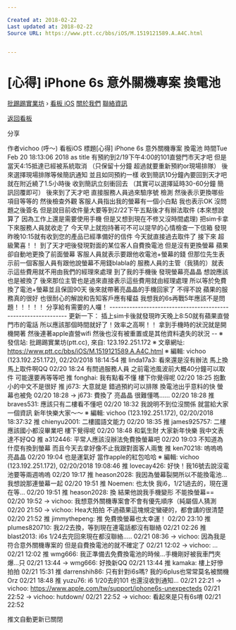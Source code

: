 ```yaml
---

Created at: 2018-02-22
Last updated at: 2018-02-22
Source URL: https://www.ptt.cc/bbs/iOS/M.1519121589.A.A4C.html


---
```


# [心得] iPhone 6s 意外關機專案 換電池


[批踢踢實業坊](https://www.ptt.cc/) › [看板 iOS](https://www.ptt.cc/bbs/iOS/index.html) [關於我們](https://www.ptt.cc/about.html) [聯絡資訊](https://www.ptt.cc/contact.html)

[返回看板](https://www.ptt.cc/bbs/iOS/index.html)

分享

作者vichoo (呼～)
看板iOS
標題\[心得\] iPhone 6s 意外關機專案 換電池
時間Tue Feb 20 18:13:06 2018
as title 有預約到2/19下午4:00的101直營門市天才吧 但是當天4:15抵達已經被系統取消 （只保留十分鐘 超過就要重新預約or現場排隊） 後來選擇現場排隊等候簡訊通知 並且如同預約一樣 收到簡訊10分鐘內要回到天才吧 就在附近繞了1.5小時後 收到簡訊立刻衝回去 （其實可以選擇延時30-60分鐘 簡訊回覆即可） 後來到了天才吧 直接服務人員過來驗序號 檢測 然後表示更換哪些項目等等的 然後檢查外觀 客服人員指出我的螢幕有一個小白點 我也表示OK 沒問題之後簽名 但是說目前收件量大要等到2/22下午五點後才有辦法取件 (本來想說算了 因為工作上還是需要使用手機 但是又想到現在不修又沒時間處理) 把sim卡拿下來服務人員就收走了 今天早上就抱持著可不可以提早的心情檢查一下信箱 發現昨晚10:15就有收到您的產品已經準備好的信件 今天就直接過去取件了 接下來 超級驚喜！！ 到了天才吧後發現對面的某位客人自費換電池 但是沒有更換螢幕 蘋果卻自動地更換了前面螢幕 客服人員就表示要跟他收電池+螢幕的錢 但那位先生表示前一個客服人員有跟他說螢幕不用錢blabla的 服務人員的主管（我猜的）就表示這些費用就不用由我們的經理來處理 到了我的手機後 發現螢幕亮晶晶 想說應該也是被換了 後來那位主管也是過來直接表示這些費用就由經理處理 所以等於免費換了電池+螢幕並且保固90天 後來就帶著亮晶晶的手機回家了 不得不說 蘋果的服務真的很好 也很耐心的解說和告知客戶應有權益 我想我的6s再戰5年應該不是問題！！！！！ 分享給有需要的人囉！ --------------------------------------------------------------- 更新一下： 插上sim卡後就發現昨天晚上8:50就有蘋果直營門市的電話 所以應該那個時間就好了！效率之高啊！！ 拿到手機時的狀況就是開機開著 然後連著apple直營wifi 然後也沒有被重置或是其他資料遺失的狀況 -- ※ 發信站: 批踢踢實業坊(ptt.cc), 來自: 123.192.251.172 ※ 文章網址: <https://www.ptt.cc/bbs/iOS/M.1519121589.A.A4C.html> ※ 編輯: vichoo (123.192.251.172), 02/20/2018 18:14:54
推 linda17a3: 看來還是沒有辦法 馬上換 馬上取件啊QQ 02/20 18:24
有問過服務人員 之前電池風波前大概40分鐘可以取件 可能還要再等等吧
推 fonghai: 我有點看不懂 樓下你覺得呢 02/20 18:25
抱歉 小的中文不是很好
推 j673: 大意就是 錯過預約可以排隊 換電池出乎意料的快 螢幕也被免 02/20 18:28
→ j673: 費換了 亮晶晶 很難懂嗎...... 02/20 18:28
推 braves531: 應該只有二樓看不懂吧 02/20 18:32
我說明不到位沒關係 就當給大家一個資訊 新年快樂大家～～ ※ 編輯: vichoo (123.192.251.172), 02/20/2018 18:37:32
推 chienyu2001: 二樓國語文能力 02/20 18:35
推 james925757: 二樓應該國小都沒畢業吧 樓下覺得呢 02/20 18:48
和氣生財 大家新年快樂 我中文表達不好QQ
推 a312446: 平常人應該沒辦法免費換螢幕吧 02/20 19:03
不知道為什麼有換到螢幕 而且今天去拿好像不止我跟對面客人兩隻
推 ken70218: 嗚嗚嗚 亮晶晶 02/20 19:04
也是運氣好 當作apple的紅包哈哈 ※ 編輯: vichoo (123.192.251.172), 02/20/2018 19:08:46
推 lovecay426: 好快！我16號去說沒電池要等兩週嗚嗚 02/20 19:17
推 heason2028: 我因為螢幕裂開所以不能換電池... 我想說那連螢幕一起 02/20 19:51
推 Noemen: 也太快 我i6，1/21過去的，現在還在等… 02/20 19:51
推 heason2028: 換 結果他說我手機變形 不能換螢幕== 02/20 19:52
→ vichoo: 我想意外關機專案會不會有優先順序（純屬個人猜測 02/20 21:50
→ vichoo: Hea大拍拍 不過蘋果這塊規定蠻硬的，都會講的很清楚 02/20 21:52
推 jimmythepeng: 推 免費換螢幕也太幸運！ 02/20 23:10
推 plumes820710: 我2/2去換，等到現在連電話都沒有聯絡 02/21 02:26
推 blast2013: i6s 1/24去完回來現在都沒聯絡..... 02/21 08:36
→ vichoo: 因為我是符合意外關機專案的 但是自費換電池的就不確定了 02/21 12:02
→ vichoo: … 02/21 12:02
推 wmg666: 我正準備去免費換電池的時候...手機剛好被我車門夾爆...只 02/21 13:44
→ wmg666: 好換新QQ 02/21 13:44
推 kamaka: 樓上好慘 拍拍 02/21 15:31
推 darrenshih86: 只有針對i6s嗎? 我的i6plus也常常莫名被關機 Orz 02/21 18:48
推 yuzu76: i6 1/20去的101 也還沒收到通知... 02/21 22:21
→ vichoo: <https://www.apple.com/tw/support/iphone6s-unexpecteds> 02/21 22:52
→ vichoo: hutdown/ 02/21 22:52
→ vichoo: 看起來是只有6s唷 02/21 22:52

推文自動更新已關閉

